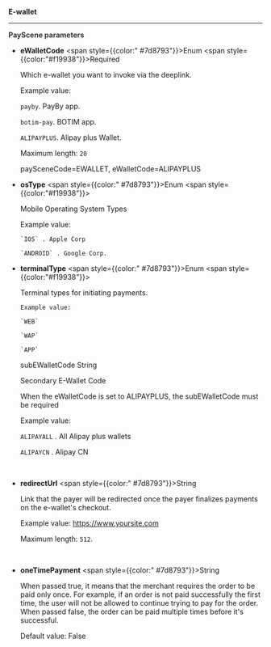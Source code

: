 **E-wallet**

---

**<font color="#333333"> PayScene parameters</font>**

- **eWalletCode** <span style={{color:" #7d8793"}}>Enum</span> <span style={{color:"#f19938"}}>Required</span>

  Which e-wallet you want to invoke via the deeplink. 

  Example value: 

  `payby`. PayBy app.

  `botim-pay`. BOTIM app.

  `ALIPAYPLUS`. Alipay plus Wallet.

  Maximum length: `20`
  
  paySceneCode=EWALLET, eWalletCode=ALIPAYPLUS

- **osType** <span style={{color:" #7d8793"}}>Enum</span> <span style={{color:"#f19938"}}></span>

  Mobile Operating System Types 

    Example value: 

      `IOS` . Apple Corp

      `ANDROID` . Google Corp.
  
- **terminalType** <span style={{color:" #7d8793"}}>Enum</span> <span style={{color:"#f19938"}}></span>

  Terminal types for initiating payments. 

      Example value: 

      `WEB` 

      `WAP` 

      `APP` 

 

  subEWalletCode String 

  Secondary E-Wallet Code 

  When the eWalletCode is set to ALIPAYPLUS, the subEWalletCode must be required

  Example value: 

    `ALIPAYALL` . All Alipay plus wallets 

    `ALIPAYCN` . Alipay CN 


  <br/>

- **redirectUrl** <span style={{color:" #7d8793"}}>String</span>

  Link that the payer will be redirected once the payer finalizes payments on the e-wallet's checkout.

  Example value: https://www.yoursite.com

  Maximum length: `512`.

  <br/>

- **oneTimePayment** <span style={{color:" #7d8793"}}>String</span>

  When passed true, it means that the merchant requires the order to be paid only once. For example, if an order is not paid successfully the first time, the user will not be allowed to continue trying to pay for the order. When passed false, the order can be paid multiple times before it's successful.

  Default value: False
  
  <br/>
